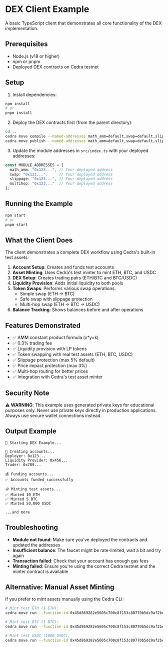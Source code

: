 # DEX Client Example

A basic TypeScript client that demonstrates all core functionality of the DEX implementation.

## Prerequisites

- Node.js (v18 or higher)
- npm or pnpm
- Deployed DEX contracts on Cedra testnet

## Setup

1. Install dependencies:
```bash
npm install
# or
pnpm install
```

2. Deploy the DEX contracts first (from the parent directory):
```bash
cd ..
cedra move compile --named-addresses math_amm=default,swap=default,slippage=default,multihop=default
cedra move publish --named-addresses math_amm=default,swap=default,slippage=default,multihop=default
```

3. Update the module addresses in `src/index.ts` with your deployed addresses:
```typescript
const MODULE_ADDRESSES = {
  math_amm: "0x123...", // Your deployed address
  swap: "0x123...",     // Your deployed address
  slippage: "0x123...", // Your deployed address
  multihop: "0x123..."  // Your deployed address
};
```

## Running the Example

```bash
npm start
# or
pnpm start
```

## What the Client Does

The client demonstrates a complete DEX workflow using Cedra's built-in test assets:

1. **Account Setup**: Creates and funds test accounts
2. **Asset Minting**: Uses Cedra's test minter to mint ETH, BTC, and USDC
3. **DEX Setup**: Creates trading pairs (ETH/BTC and BTC/USDC)
4. **Liquidity Provision**: Adds initial liquidity to both pools
5. **Token Swaps**: Performs various swap operations:
   - Simple swap (ETH → BTC)
   - Safe swap with slippage protection
   - Multi-hop swap (ETH → BTC → USDC)
6. **Balance Tracking**: Shows balances before and after operations

## Features Demonstrated

- ✅ AMM constant product formula (x*y=k)
- ✅ 0.3% trading fee
- ✅ Liquidity provision with LP tokens
- ✅ Token swapping with real test assets (ETH, BTC, USDC)
- ✅ Slippage protection (max 5% default)
- ✅ Price impact protection (max 3%)
- ✅ Multi-hop routing for better prices
- ✅ Integration with Cedra's test asset minter

## Security Note

⚠️ **WARNING**: This example uses generated private keys for educational purposes only. Never use private keys directly in production applications. Always use secure wallet connections instead.

## Output Example

```
🚀 Starting DEX Example...

📝 Creating accounts...
Deployer: 0x123...
Liquidity Provider: 0x456...
Trader: 0x789...

💰 Funding accounts...
✅ Accounts funded successfully

🪙 Minting test assets...
✅ Minted 10 ETH
✅ Minted 5 BTC
✅ Minted 50,000 USDC

...and more
```

## Troubleshooting

- **Module not found**: Make sure you've deployed the contracts and updated the addresses
- **Insufficient balance**: The faucet might be rate-limited, wait a bit and try again
- **Transaction failed**: Check that your account has enough gas fees
- **Minting failed**: Ensure you're using the correct Cedra testnet and the minter contract is available

## Alternative: Manual Asset Minting

If you prefer to mint assets manually using the Cedra CLI:

```bash
# Mint test ETH (1 ETH):
cedra move run --function-id 0x45d869282e5605c700c8f153c80770b5dc9af2beadc3a35aa1c03aabff25f41c::minter::mint_ETH --args u64:100000000 --assume-yes

# Mint test BTC (1 BTC):
cedra move run --function-id 0x45d869282e5605c700c8f153c80770b5dc9af2beadc3a35aa1c03aabff25f41c::minter::mint_BTC --args u64:100000000 --assume-yes

# Mint test USDC (1000 USDC):
cedra move run --function-id 0x45d869282e5605c700c8f153c80770b5dc9af2beadc3a35aa1c03aabff25f41c::minter::mint_USDC --args u64:100000000000 --assume-yes
```